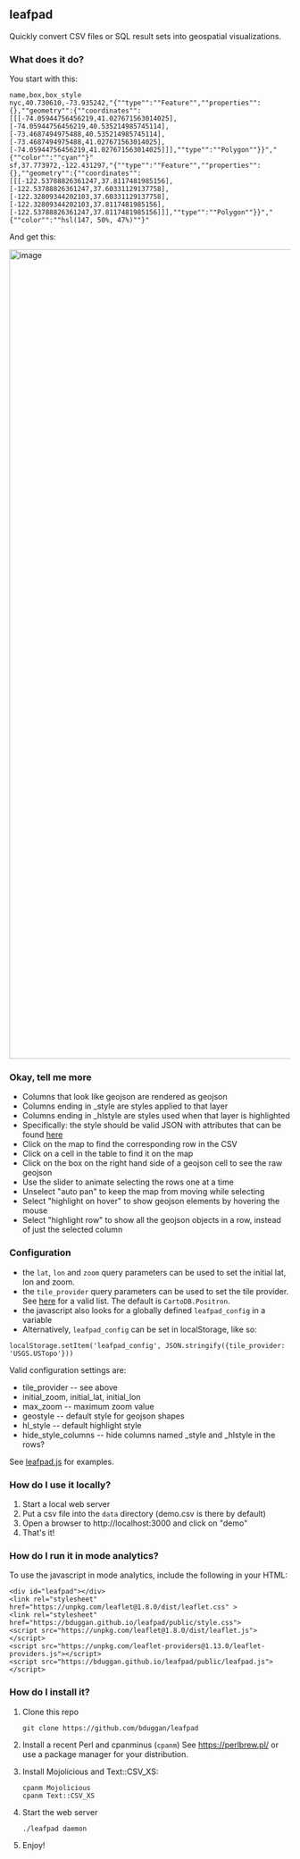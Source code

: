 ## leafpad

Quickly convert CSV files or SQL result sets into geospatial visualizations.

### What does it do?

You start with this:
```
name,box,box_style
nyc,40.730610,-73.935242,"{""type"":""Feature"",""properties"":{},""geometry"":{""coordinates"":[[[-74.05944756456219,41.027671563014025],[-74.05944756456219,40.535214985745114],[-73.4687494975488,40.535214985745114],[-73.4687494975488,41.027671563014025],[-74.05944756456219,41.027671563014025]]],""type"":""Polygon""}}","{""color"":""cyan""}"
sf,37.773972,-122.431297,"{""type"":""Feature"",""properties"":{},""geometry"":{""coordinates"":[[[-122.53788826361247,37.8117481985156],[-122.53788826361247,37.60331129137758],[-122.32809344202103,37.60331129137758],[-122.32809344202103,37.8117481985156],[-122.53788826361247,37.8117481985156]]],""type"":""Polygon""}}","{""color"":""hsl(147, 50%, 47%)""}"
```

And get this:

<img width="1450" alt="image" src="https://user-images.githubusercontent.com/58956/234868080-582fe1e7-0a19-4280-b74f-a1fcf09b8c2f.png">

### Okay, tell me more

- Columns that look like geojson are rendered as geojson
- Columns ending in _style are styles applied to that layer
- Columns ending in _hlstyle are styles used when that layer is highlighted
- Specifically: the style should be valid JSON with attributes that can be found [here](https://leafletjs.com/reference.html#path-option)
- Click on the map to find the corresponding row in the CSV
- Click on a cell in the table to find it on the map
- Click on the box on the right hand side of a geojson cell to see the raw geojson
- Use the slider to animate selecting the rows one at a time
- Unselect "auto pan" to keep the map from moving while selecting
- Select "highlight on hover" to show geojson elements by hovering the mouse
- Select "highlight row" to show all the geojson objects in a row, instead of just the selected column

### Configuration

- the `lat`, `lon` and `zoom` query parameters can be used to set the initial lat, lon and zoom.
- the `tile_provider` query parameters can be used to set the tile provider.  See [here](https://leaflet-extras.github.io/leaflet-providers/preview/) for a valid list. The default is `CartoDB.Positron`.
- the javascript also looks for  a globally defined `leafpad_config` in a variable
- Alternatively, `leafpad_config` can be set in localStorage, like so:

```
localStorage.setItem('leafpad_config', JSON.stringify({tile_provider: 'USGS.USTopo'}))
```

Valid configuration settings are:

- tile_provider -- see above
- initial_zoom, initial_lat, initial_lon
- max_zoom -- maximum zoom value
- geostyle -- default style for geojson shapes
- hl_style -- default highlight style
- hide_style_columns -- hide columns named _style and _hlstyle in the rows?

See [leafpad.js](public/leafpad.js) for examples.

###  How do I use it locally?

1. Start a local web server
1. Put a csv file into the `data` directory (demo.csv is there by default)
2. Open a browser to http://localhost:3000 and click on "demo"
5. That's it!

### How do I run it in mode analytics?

To use the javascript in mode analytics, include the following in your HTML:

```
<div id="leafpad"></div>
<link rel="stylesheet" href="https://unpkg.com/leaflet@1.8.0/dist/leaflet.css" >
<link rel="stylesheet" href="https://bduggan.github.io/leafpad/public/style.css">
<script src="https://unpkg.com/leaflet@1.8.0/dist/leaflet.js"></script>
<script src="https://unpkg.com/leaflet-providers@1.13.0/leaflet-providers.js"></script>
<script src="https://bduggan.github.io/leafpad/public/leafpad.js"></script>
```

### How do I install it?

1. Clone this repo
    ```
    git clone https://github.com/bduggan/leafpad
    ```

2. Install a recent Perl and cpanminus (`cpanm`)
   See https://perlbrew.pl/ or use a package manager for your distribution.

3. Install Mojolicious and Text::CSV_XS:
     ```
     cpanm Mojolicious
     cpanm Text::CSV_XS
     ```

4. Start the web server
     ```
     ./leafpad daemon
     ```

5. Enjoy!

